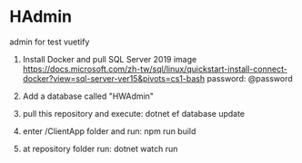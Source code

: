# HAdmin
admin for test vuetify

1. Install Docker and pull SQL Server 2019 image
https://docs.microsoft.com/zh-tw/sql/linux/quickstart-install-connect-docker?view=sql-server-ver15&pivots=cs1-bash
password: @password

2. Add a database called "HWAdmin"

3. pull this repository and execute: dotnet ef database update

4. enter /ClientApp folder and run: npm run build

5. at repository folder run: dotnet watch run
